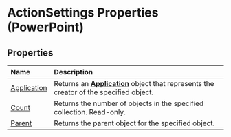 
# ActionSettings Properties (PowerPoint)

## Properties



|**Name**|**Description**|
|:-----|:-----|
|[Application](3f5f58f8-528c-e0ab-d06f-8228db9bb8d9.md)|Returns an  **[Application](978c2b99-4271-b953-4283-73b5f3d96f41.md)** object that represents the creator of the specified object.|
|[Count](0ebd513d-50ff-2fdb-f2a7-c92a1be283c0.md)|Returns the number of objects in the specified collection. Read-only.|
|[Parent](d0c6c5db-5117-36af-5703-c79010903646.md)|Returns the parent object for the specified object.|
